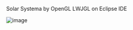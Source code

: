 Solar Systema by OpenGL LWJGL on Eclipse IDE

![image](https://github.com/user-attachments/assets/de1942c5-e691-4ede-9aa0-2a9d4c3168cb)

